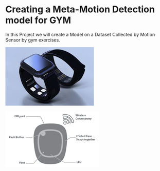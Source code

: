 # Creating a Meta-Motion Detection model for GYM  

In this Project we will create a Model on a Dataset Collected by Motion Sensor by gym exercises.

![Watches](https://github.com/Hasnain-Khattak/Meta-Motion/blob/main/images/images.png)

![MetaMotion](https://github.com/Hasnain-Khattak/Meta-Motion/blob/main/images/metamotion.png)
